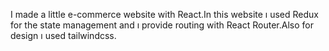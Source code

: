 I made a little e-commerce website with React.In this website ı used Redux for the state management and ı provide routing with React Router.Also for design ı used tailwindcss.
